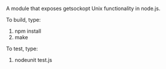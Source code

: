 A module that exposes getsockopt Unix functionality in node.js.

To build, type:
1. npm install
2. make

To test, type:
1. nodeunit test.js
